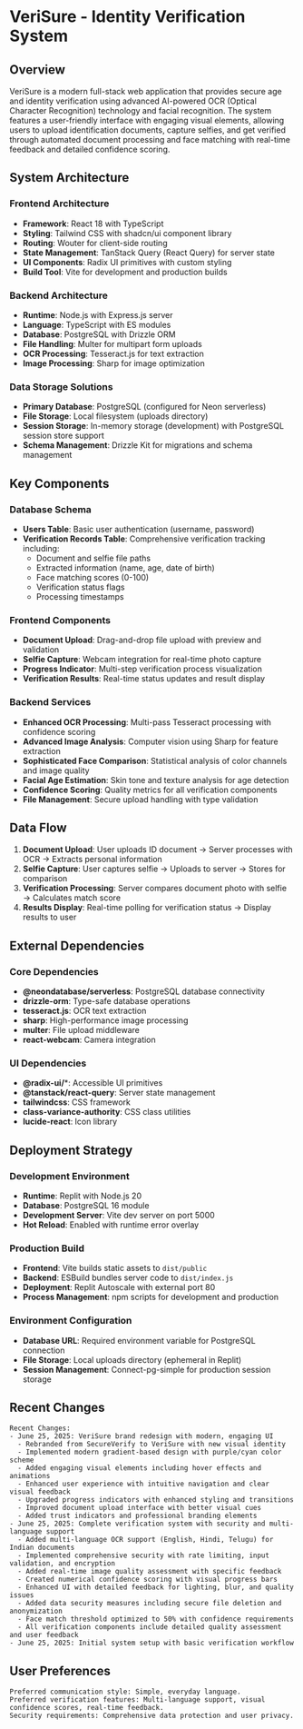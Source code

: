 # VeriSure - Identity Verification System

## Overview

VeriSure is a modern full-stack web application that provides secure age and identity verification using advanced AI-powered OCR (Optical Character Recognition) technology and facial recognition. The system features a user-friendly interface with engaging visual elements, allowing users to upload identification documents, capture selfies, and get verified through automated document processing and face matching with real-time feedback and detailed confidence scoring.

## System Architecture

### Frontend Architecture
- **Framework**: React 18 with TypeScript
- **Styling**: Tailwind CSS with shadcn/ui component library
- **Routing**: Wouter for client-side routing
- **State Management**: TanStack Query (React Query) for server state
- **UI Components**: Radix UI primitives with custom styling
- **Build Tool**: Vite for development and production builds

### Backend Architecture
- **Runtime**: Node.js with Express.js server
- **Language**: TypeScript with ES modules
- **Database**: PostgreSQL with Drizzle ORM
- **File Handling**: Multer for multipart form uploads
- **OCR Processing**: Tesseract.js for text extraction
- **Image Processing**: Sharp for image optimization

### Data Storage Solutions
- **Primary Database**: PostgreSQL (configured for Neon serverless)
- **File Storage**: Local filesystem (uploads directory)
- **Session Storage**: In-memory storage (development) with PostgreSQL session store support
- **Schema Management**: Drizzle Kit for migrations and schema management

## Key Components

### Database Schema
- **Users Table**: Basic user authentication (username, password)
- **Verification Records Table**: Comprehensive verification tracking including:
  - Document and selfie file paths
  - Extracted information (name, age, date of birth)
  - Face matching scores (0-100)
  - Verification status flags
  - Processing timestamps

### Frontend Components
- **Document Upload**: Drag-and-drop file upload with preview and validation
- **Selfie Capture**: Webcam integration for real-time photo capture
- **Progress Indicator**: Multi-step verification process visualization
- **Verification Results**: Real-time status updates and result display

### Backend Services
- **Enhanced OCR Processing**: Multi-pass Tesseract processing with confidence scoring
- **Advanced Image Analysis**: Computer vision using Sharp for feature extraction
- **Sophisticated Face Comparison**: Statistical analysis of color channels and image quality
- **Facial Age Estimation**: Skin tone and texture analysis for age detection
- **Confidence Scoring**: Quality metrics for all verification components
- **File Management**: Secure upload handling with type validation

## Data Flow

1. **Document Upload**: User uploads ID document → Server processes with OCR → Extracts personal information
2. **Selfie Capture**: User captures selfie → Uploads to server → Stores for comparison
3. **Verification Processing**: Server compares document photo with selfie → Calculates match score
4. **Results Display**: Real-time polling for verification status → Display results to user

## External Dependencies

### Core Dependencies
- **@neondatabase/serverless**: PostgreSQL database connectivity
- **drizzle-orm**: Type-safe database operations
- **tesseract.js**: OCR text extraction
- **sharp**: High-performance image processing
- **multer**: File upload middleware
- **react-webcam**: Camera integration

### UI Dependencies
- **@radix-ui/***: Accessible UI primitives
- **@tanstack/react-query**: Server state management
- **tailwindcss**: CSS framework
- **class-variance-authority**: CSS class utilities
- **lucide-react**: Icon library

## Deployment Strategy

### Development Environment
- **Runtime**: Replit with Node.js 20
- **Database**: PostgreSQL 16 module
- **Development Server**: Vite dev server on port 5000
- **Hot Reload**: Enabled with runtime error overlay

### Production Build
- **Frontend**: Vite builds static assets to `dist/public`
- **Backend**: ESBuild bundles server code to `dist/index.js`
- **Deployment**: Replit Autoscale with external port 80
- **Process Management**: npm scripts for development and production

### Environment Configuration
- **Database URL**: Required environment variable for PostgreSQL connection
- **File Storage**: Local uploads directory (ephemeral in Replit)
- **Session Management**: Connect-pg-simple for production session storage

## Recent Changes

```
Recent Changes:
- June 25, 2025: VeriSure brand redesign with modern, engaging UI
  - Rebranded from SecureVerify to VeriSure with new visual identity
  - Implemented modern gradient-based design with purple/cyan color scheme
  - Added engaging visual elements including hover effects and animations
  - Enhanced user experience with intuitive navigation and clear visual feedback
  - Upgraded progress indicators with enhanced styling and transitions
  - Improved document upload interface with better visual cues
  - Added trust indicators and professional branding elements
- June 25, 2025: Complete verification system with security and multi-language support
  - Added multi-language OCR support (English, Hindi, Telugu) for Indian documents
  - Implemented comprehensive security with rate limiting, input validation, and encryption
  - Added real-time image quality assessment with specific feedback
  - Created numerical confidence scoring with visual progress bars
  - Enhanced UI with detailed feedback for lighting, blur, and quality issues
  - Added data security measures including secure file deletion and anonymization
  - Face match threshold optimized to 50% with confidence requirements
  - All verification components include detailed quality assessment and user feedback
- June 25, 2025: Initial system setup with basic verification workflow
```

## User Preferences

```
Preferred communication style: Simple, everyday language.
Preferred verification features: Multi-language support, visual confidence scores, real-time feedback.
Security requirements: Comprehensive data protection and user privacy.
```